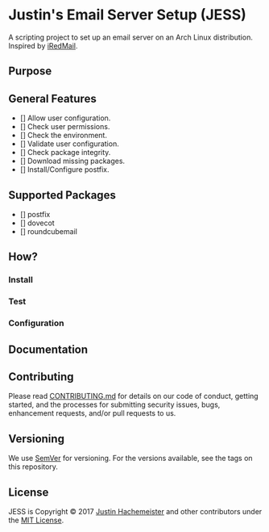 # Justin's Email Server Setup (JESS)

A scripting project to set up an email server on an Arch Linux distribution. Inspired by [iRedMail](https://bitbucket.org/zhb/iredmail).

## Purpose

## General Features

- [] Allow user configuration.
- [] Check user permissions.
- [] Check the environment.
- [] Validate user configuration.
- [] Check package integrity.
- [] Download missing packages.
- [] Install/Configure postfix.

## Supported Packages

- [] postfix
- [] dovecot
- [] roundcubemail

## How?

### Install

### Test

### Configuration

## Documentation

## Contributing

Please read [CONTRIBUTING.md](CONTRIBUTING.md) for details on our code of conduct, getting started, and the processes for submitting security issues, bugs, enhancement requests, and/or pull requests to us.

## Versioning

We use [SemVer](http://semver.org/) for versioning. For the versions available, see the tags on this repository.

## License

JESS is Copyright &copy; 2017 [Justin Hachemeister](https://jhache.me) and other contributors under the [MIT License](LICENSE).
